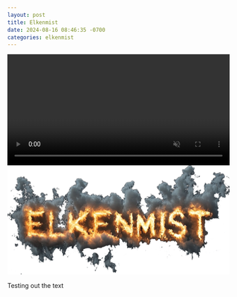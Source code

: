 ```yaml
---
layout: post
title: Elkenmist
date: 2024-08-16 08:46:35 -0700
categories: elkenmist
---
```

<style>
  .video-container {
    width: 100%;
    max-width: 640px; /* This matches the width you set in the video tag */
    margin: 0 auto; /* This centers the container if it's narrower than its parent */
  }

  .video-container video {
    width: 100%;
    height: auto;
    max-width: 100%;
    display: block; /* This removes any unwanted space below the video */
  }
</style>
<div class="video-container">
  <video autoplay muted playsinline defaultMuted preload="auto" loop id="myVideo">
    <source src="assets/videos/elkwalkingshortsmall2.mp4" type="video/mp4">
  </video>
</div>
<img src="assets/images/elkenmisttext.png" alt="elkenmist text">

<p>Testing out the text</p>
